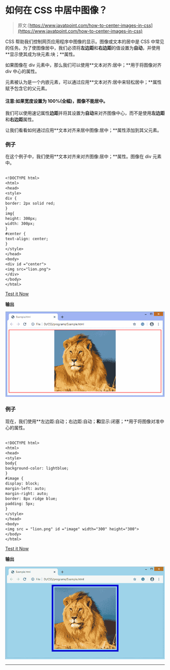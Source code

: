 # 如何在 CSS 中居中图像？

> 原文:[https://www.javatpoint.com/how-to-center-images-in-css](https://www.javatpoint.com/how-to-center-images-in-css)

CSS 帮助我们控制网页应用程序中图像的显示。图像或文本的居中是 CSS 中常见的任务。为了使图像居中，我们必须将**左边距**和**右边距**的值设置为**自动**，并使用**显示使其成为块元素:块；**属性。

如果图像在 div 元素中，那么我们可以使用**文本对齐:居中；**用于将图像对齐 div 中心的属性。

元素被认为是一个内嵌元素，可以通过应用**文本对齐:居中来轻松居中；**属性赋予包含它的父元素。

#### 注意:如果宽度设置为 100%(全幅)，图像不能居中。

我们可以使用速记属性**边距**并将其设置为**自动**来对齐图像中心，而不是使用**左边距**和**右边距**属性。

让我们看看如何通过应用**文本对齐来居中图像:居中；**属性添加到其父元素。

### 例子

在这个例子中，我们使用**文本对齐来对齐图像:居中；**属性。图像在 div 元素中。

```

<!DOCTYPE html>
<html>
<head>
<style>
div {
border: 2px solid red;
}
img{
height: 300px;
width: 300px;
}
#center {
text-align: center;
}
</style>
</head>
<body>
<div id ="center">
<img src="lion.png">
</div>
</body>
</html>

```

[Test it Now](https://www.javatpoint.com/oprweb/test.jsp?filename=how-to-center-images-in-css1)

**输出**

![How to center images in CSS](img/29008221a6e5e4e3f6167ea06d897c94.png)

### 例子

现在，我们使用**左边距:自动；右边距:自动；**和**显示:闭塞；**用于将图像对准中心的属性。

```

<!DOCTYPE html>
<html>
<head>
<style>
body{
background-color: lightblue;
}
#image {
display: block;
margin-left: auto;
margin-right: auto;
border: 8px ridge blue;
padding: 5px;
}
</style>
</head>
<body>
<img src = "lion.png" id ="image" width="300" height="300">
</body>
</html>

```

[Test it Now](https://www.javatpoint.com/oprweb/test.jsp?filename=how-to-center-images-in-css2)

**输出**

![How to center images in CSS](img/26efb1fdf350f192cd5a35cccf394472.png)

* * *